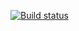 [![Build status](https://ci.appveyor.com/api/projects/status/l4uwqbey4etnrdf5?svg=true)](https://ci.appveyor.com/project/Ruslan-Shev/api-ci-postman-echo)
